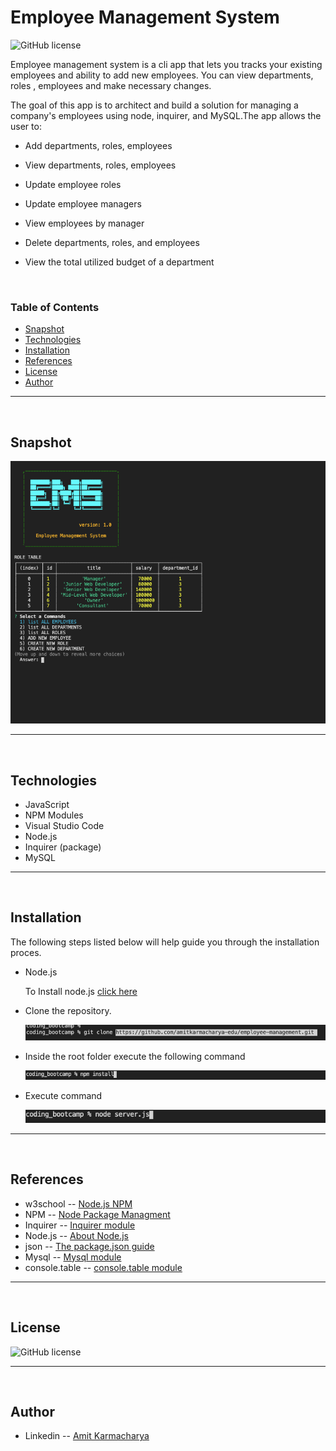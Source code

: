 # Employee Management System
![GitHub license](https://img.shields.io/badge/license-MIT-red.svg)

Employee management system is a cli app that lets you tracks your existing employees and ability to add new employees. You can view departments, roles , employees and make necessary changes.

The goal of this app is to architect and build a solution for managing a company's employees using node, inquirer, and MySQL.The app allows the user to:

  * Add departments, roles, employees

  * View departments, roles, employees

  * Update employee roles

  * Update employee managers

  * View employees by manager

  * Delete departments, roles, and employees

  * View the total utilized budget of a department

<br />

### Table of Contents

- [Snapshot](#snapshot)
- [Technologies](#technologies)
- [Installation](#installation)
- [References](#references)
- [License](#license)
- [Author](#author-info)

---

<br />

## Snapshot
![App Snapshot](./assets/images/main.png)

---

<br />

## Technologies

- JavaScript
- NPM Modules
- Visual Studio Code
- Node.js
- Inquirer (package)
- MySQL

---

<br />

## Installation

The following steps listed below will help guide you through the installation proces.
  
- Node.js

  To Install node.js [click here](https://nodejs.org/en/download/)

- Clone the repository. 

    ![git clone](./assets/images/gitclone.png)


- Inside the root folder execute the following command

    ![npm install](./assets/images/npminstall.png)


- Execute command 

    ![npm install](./assets/images/node-server.png)


---

<br />

## References

- w3school -- [Node.js NPM](https://www.w3schools.com/nodejs/nodejs_npm.asp)
- NPM -- [Node Package Managment](https://www.npmjs.com/)
- Inquirer -- [Inquirer module](https://www.npmjs.com/package/inquirer)
- Node.js -- [About Node.js](https://nodejs.org/en/)
- json -- [The package.json guide](https://nodejs.dev/learn/the-package-json-guide)
- Mysql -- [Mysql module](https://www.npmjs.com/package/mysql)
- console.table -- [console.table module](https://www.npmjs.com/package/console.table)


---
<br />

## License

![GitHub license](https://img.shields.io/badge/license-MIT-red.svg)

---

<br />

## Author

- Linkedin -- [Amit Karmacharya](https://www.linkedin.com/in/amit-karmacharya-b344731ab/)
